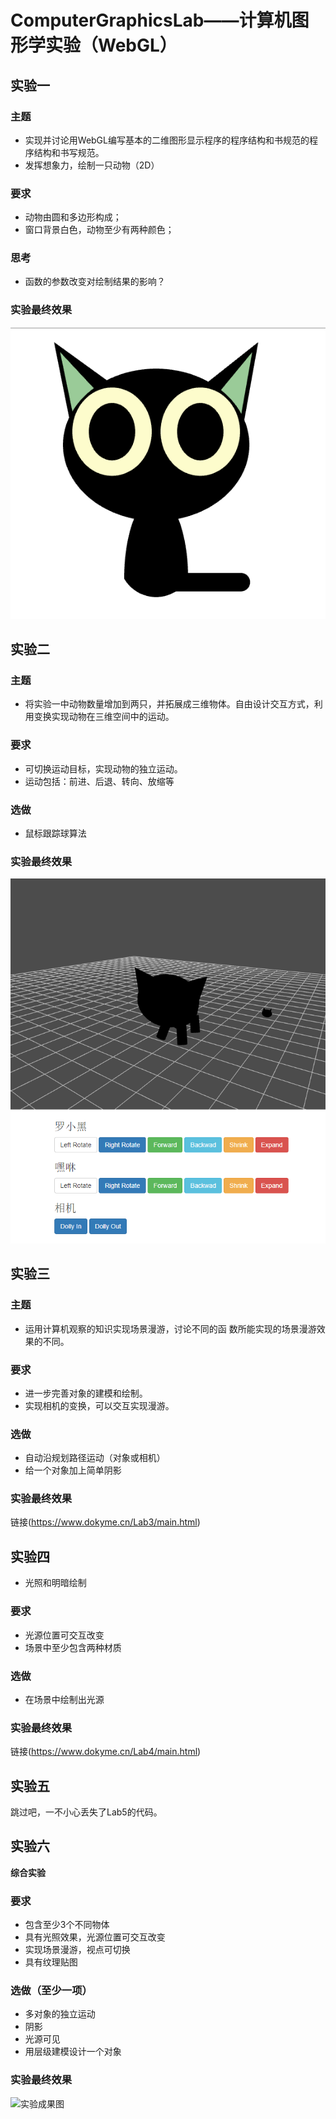 # ComputerGraphicsLab——计算机图形学实验（WebGL）

## 实验一

### 主题

- 实现并讨论用WebGL编写基本的二维图形显示程序的程序结构和书规范的程序结构和书写规范。
- 发挥想象力，绘制一只动物（2D） 

### 要求 

- 动物由圆和多边形构成； 
- 窗口背景白色，动物至少有两种颜色； 

### 思考

- 函数的参数改变对绘制结果的影响？

### 实验最终效果

![实验成果图](https://raw.githubusercontent.com/Dokyme/ComputerGraphicsLab/master/Lab1/result.png)

## 实验二

### 主题

- 将实验一中动物数量增加到两只，并拓展成三维物体。自由设计交互方式，利用变换实现动物在三维空间中的运动。

### 要求

- 可切换运动目标，实现动物的独立运动。
- 运动包括：前进、后退、转向、放缩等

### 选做

- 鼠标跟踪球算法

### 实验最终效果

![实验成果图](https://raw.githubusercontent.com/Dokyme/ComputerGraphicsLab/master/Lab2/Snipaste_2017-11-16_01-22-13.png)


## 实验三

### 主题

- 运用计算机观察的知识实现场景漫游，讨论不同的函 数所能实现的场景漫游效果的不同。

### 要求

- 进一步完善对象的建模和绘制。
- 实现相机的变换，可以交互实现漫游。

### 选做

- 自动沿规划路径运动（对象或相机）
- 给一个对象加上简单阴影

### 实验最终效果

链接(https://www.dokyme.cn/Lab3/main.html)

## 实验四

- 光照和明暗绘制

### 要求

- 光源位置可交互改变
- 场景中至少包含两种材质

### 选做

- 在场景中绘制出光源

### 实验最终效果

链接(https://www.dokyme.cn/Lab4/main.html)

## 实验五

跳过吧，一不小心丢失了Lab5的代码。

## 实验六

**综合实验**

### 要求

- 包含至少3个不同物体
- 具有光照效果，光源位置可交互改变
- 实现场景漫游，视点可切换
- 具有纹理贴图

### 选做（至少一项）

- 多对象的独立运动
- 阴影
- 光源可见
- 用层级建模设计一个对象

### 实验最终效果

![实验成果图](https://raw.githubusercontent.com/Dokyme/ComputerGraphicsLab/SynthesizeLab/final.png)